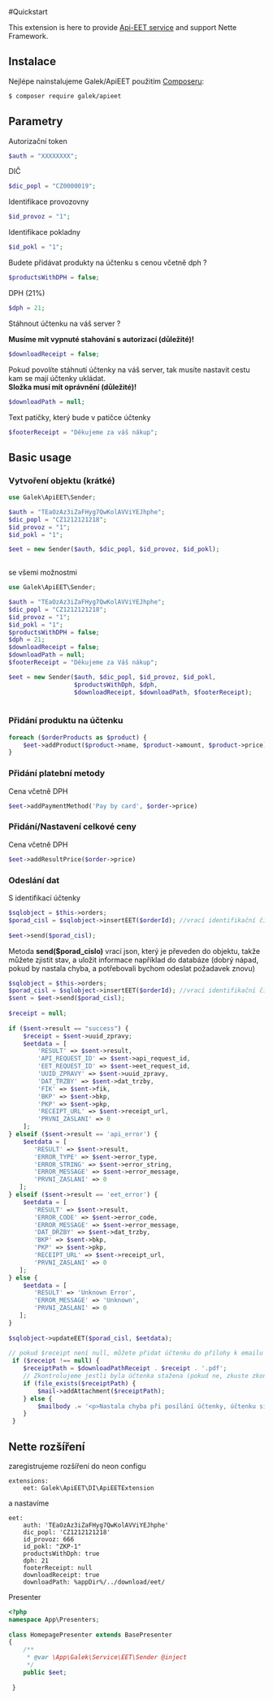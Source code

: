 #Quickstart

This extension is here to provide [Api-EET service](https://api-eet.cz/) and support Nette Framework.

Instalace
------------

Nejlépe nainstalujeme Galek/ApiEET použitím [Composeru](http://getcomposer.org/):

```sh
$ composer require galek/apieet
```

Parametry
----------

Autorizační token
```php
$auth = "XXXXXXXX";
```

DIČ
```php
$dic_popl = "CZ0000019";
```

Identifikace provozovny
```php
$id_provoz = "1";
```

Identifikace pokladny
```php
$id_pokl = "1";
```

Budete přidávat produkty na účtenku s cenou včetně dph ? 
```php
$productsWithDPH = false;
```

DPH (21%)
```php
$dph = 21;
```

Stáhnout účtenku na váš server ?    

**Musíme mít vypnuté stahování s autorizací (důležité)!**
```php
$downloadReceipt = false;
```

Pokud povolíte stáhnutí účtenky na váš server, tak musíte nastavit cestu kam se mají účtenky ukládat.  
**Složka musí mít oprávnění (důležité)!**
```php
$downloadPath = null;
```

Text patičky, který bude v patičce účtenky
```php
$footerReceipt = "Děkujeme za váš nákup";
```


Basic usage
-----------

### Vytvoření objektu (krátké)
```php
use Galek\ApiEET\Sender;

$auth = "TEaOzAz3iZaFHyg7QwKolAVViYEJhphe";
$dic_popl = "CZ1212121218";
$id_provoz = "1";
$id_pokl = "1";

$eet = new Sender($auth, $dic_popl, $id_provoz, $id_pokl);
                  
```

se všemi možnostmi
```php
use Galek\ApiEET\Sender;

$auth = "TEaOzAz3iZaFHyg7QwKolAVViYEJhphe";
$dic_popl = "CZ1212121218";
$id_provoz = "1";
$id_pokl = "1";
$productsWithDPH = false;
$dph = 21;
$downloadReceipt = false;
$downloadPath = null;
$footerReceipt = "Děkujeme za Váš nákup";

$eet = new Sender($auth, $dic_popl, $id_provoz, $id_pokl,
                  $productsWithDph, $dph,
                  $downloadReceipt, $downloadPath, $footerReceipt);
                  
```

### Přidání produktu na účtenku

```php
foreach ($orderProducts as $product) {
    $eet->addProduct($product->name, $product->amount, $product->price);
}
```

### Přidání platební metody

Cena včetně DPH
```php
$eet->addPaymentMethod('Pay by card', $order->price)
```

### Přidání/Nastavení celkové ceny

Cena včetně DPH
```php
$eet->addResultPrice($order->price)
```

### Odeslání dat

S identifikací účtenky
```php
$sqlobject = $this->orders;
$porad_cisl = $sqlobject->insertEET($orderId); //vrací identifikační číslo účtenky
    
$eet->send($porad_cisl);
```

Metoda **send($porad_cislo)** vrací json, který je převeden do objektu, takže můžete zjistit stav, a uložit informace například do databáze (dobrý nápad, pokud by nastala chyba, a potřebovali bychom odeslat požadavek znovu)
```php
$sqlobject = $this->orders;
$porad_cisl = $sqlobject->insertEET($orderId); //vrací identifikační číslo účtenky
$sent = $eet->send($porad_cisl);
        
$receipt = null;
    
if ($sent->result == "success") {
    $receipt = $sent->uuid_zpravy;
    $eetdata = [
        'RESULT' => $sent->result,
        'API_REQUEST_ID' => $sent->api_request_id,
        'EET_REQUEST_ID' => $sent->eet_request_id,
        'UUID_ZPRAVY' => $sent->uuid_zpravy,
        'DAT_TRZBY' => $sent->dat_trzby,
        'FIK' => $sent->fik,
        'BKP' => $sent->bkp,
        'PKP' => $sent->pkp,
        'RECEIPT_URL' => $sent->receipt_url,
        'PRVNI_ZASLANI' => 0
    ];
} elseif ($sent->result == 'api_error') {
    $eetdata = [
       'RESULT' => $sent->result,
       'ERROR_TYPE' => $sent->error_type,
       'ERROR_STRING' => $sent->error_string,
       'ERROR_MESSAGE' => $sent->error_message,
       'PRVNI_ZASLANI' => 0
   ];
} elseif ($sent->result == 'eet_error') {
    $eetdata = [
       'RESULT' => $sent->result,
       'ERROR_CODE' => $sent->error_code,
       'ERROR_MESSAGE' => $sent->error_message,
       'DAT_DRZBY' => $sent->dat_trzby,
       'BKP' => $sent->bkp,
       'PKP' => $sent->pkp,
       'RECEIPT_URL' => $sent->receipt_url,
       'PRVNI_ZASLANI' => 0
   ];
} else {
    $eetdata = [
       'RESULT' => 'Unknown Error',
       'ERROR_MESSAGE' => 'Unknown',
       'PRVNI_ZASLANI' => 0
   ];
}
    
$sqlobject->updateEET($porad_cisl, $eetdata);
    
// pokud $receipt není null, můžete přidat účtenku do přílohy k emailu
 if ($receipt !== null) {
    $receiptPath = $downloadPathReceipt . $receipt . '.pdf';
    // Zkontrolujeme jestli byla účtenka stažena (pokud ne, zkuste zkontrolovat oprávnění složky, kam se účtenky stahují)
    if (file_exists($receiptPath) {
        $mail->addAttachment($receiptPath);
    } else {
        $mailbody .= '<p>Nastala chyba při posílání účtenky, účtenku si můžete stáhnout na <a href="'.$sent->receipt_url.'">tomto odkaze</a>.';;
    }
 }
```


Nette rozšíření
---------------

zaregistrujeme rozšíření do neon configu
```neon
extensions: 
    eet: Galek\ApiEET\DI\ApiEETExtension
```

a nastavíme
```neon
eet:    
    auth: 'TEaOzAz3iZaFHyg7QwKolAVViYEJhphe'
    dic_popl: 'CZ1212121218'
    id_provoz: 666
    id_pokl: "ZKP-1"
    productsWithDph: true
    dph: 21
    footerReceipt: null
    downloadReceipt: true
    downloadPath: %appDir%/../download/eet/
```

Presenter
```php
<?php
namespace App\Presenters;  
    
class HomepagePresenter extends BasePresenter
{
    /**
     * @var \App\Galek\Service\EET\Sender @inject
     */
    public $eet;
    
 }
```


